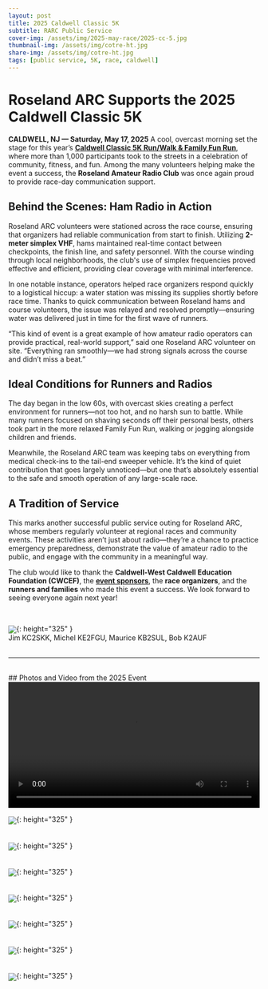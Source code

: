 ```yaml
---
layout: post
title: 2025 Caldwell Classic 5K
subtitle: RARC Public Service
cover-img: /assets/img/2025-may-race/2025-cc-5.jpg
thumbnail-img: /assets/img/cotre-ht.jpg
share-img: /assets/img/cotre-ht.jpg
tags: [public service, 5K, race, caldwell]
---
```


# Roseland ARC Supports the 2025 Caldwell Classic 5K

**CALDWELL, NJ — Saturday, May 17, 2025**
A cool, overcast morning set the stage for this year’s **[Caldwell Classic 5K Run/Walk & Family Fun Run](https://runsignup.com/Race/NJ/WestCaldwell/CWCEFRUNFOREDUCATION)**, where more than 1,000 participants took to the streets in a celebration of community, fitness, and fun. Among the many volunteers helping make the event a success, the **Roseland Amateur Radio Club** was once again proud to provide race-day communication support.

## Behind the Scenes: Ham Radio in Action

Roseland ARC volunteers were stationed across the race course, ensuring that organizers had reliable communication from start to finish. Utilizing **2-meter simplex VHF**, hams maintained real-time contact between checkpoints, the finish line, and safety personnel. With the course winding through local neighborhoods, the club's use of simplex frequencies proved effective and efficient, providing clear coverage with minimal interference.

In one notable instance, operators helped race organizers respond quickly to a logistical hiccup: a water station was missing its supplies shortly before race time. Thanks to quick communication between Roseland hams and course volunteers, the issue was relayed and resolved promptly—ensuring water was delivered just in time for the first wave of runners.

“This kind of event is a great example of how amateur radio operators can provide practical, real-world support,” said one Roseland ARC volunteer on site. “Everything ran smoothly—we had strong signals across the course and didn’t miss a beat.”

## Ideal Conditions for Runners and Radios

The day began in the low 60s, with overcast skies creating a perfect environment for runners—not too hot, and no harsh sun to battle. While many runners focused on shaving seconds off their personal bests, others took part in the more relaxed Family Fun Run, walking or jogging alongside children and friends.

Meanwhile, the Roseland ARC team was keeping tabs on everything from medical check-ins to the tail-end sweeper vehicle. It’s the kind of quiet contribution that goes largely unnoticed—but one that’s absolutely essential to the safe and smooth operation of any large-scale race.

## A Tradition of Service

This marks another successful public service outing for Roseland ARC, whose members regularly volunteer at regional races and community events. These activities aren’t just about radio—they’re a chance to practice emergency preparedness, demonstrate the value of amateur radio to the public, and engage with the community in a meaningful way.

The club would like to thank the **Caldwell-West Caldwell Education Foundation (CWCEF)**, the **[event sponsors](https://runsignup.com/Race/CWCEFRUNFOREDUCATION/Page-2)**, the **race organizers**, and the **runners and families** who made this event a success. We look forward to seeing everyone again next year!

<br/>

[<img align="center" src="/assets/img/2025-may-race/group-photo.jpeg">](../assets/img/2025-may-race/group-photo.jpeg){: height="325" }<br/>
Jim KC2SKK, Michel KE2FGU, Maurice KB2SUL, Bob K2AUF<br/><br/>

---

<br/>
## Photos and Video from the 2025 Event

<video controls width="720" height="405" style="max-width:100%; height:auto;">
  <source src="/assets/img/2025-may-race/video-1.mp4" type="video/mp4" />
  Your browser does not support the video tag.
</video>
<br/>

[<img align="center" src="/assets/img/2025-may-race/2025-cc-1.jpg">](../assets/img/2025-may-race/2025-cc-1.jpg){: height="325" }<br/>
<br/>
<br/>
[<img align="center" src="/assets/img/2025-may-race/2025-cc-2.jpg">](../assets/img/2025-may-race/2025-cc-2.jpg){: height="325" }<br/>
<br/>
<br/>
[<img align="center" src="/assets/img/2025-may-race/2025-cc-3.jpg">](../assets/img/2025-may-race/2025-cc-3.jpg){: height="325" }<br/>
<br/>
<br/>
[<img align="center" src="/assets/img/2025-may-race/2025-cc-4.jpg">](../assets/img/2025-may-race/2025-cc-4.jpg){: height="325" }<br/>
<br/>
<br/>
[<img align="center" src="/assets/img/2025-may-race/2025-cc-5.jpg">](../assets/img/2025-may-race/2025-cc-5.jpg){: height="325" }<br/>
<br/>
<br/>
[<img align="center" src="/assets/img/2025-may-race/2025-cc-6.jpg">](../assets/img/2025-may-race/2025-cc-6.jpg){: height="325" }<br/>
<br/>
<br/>
[<img align="center" src="/assets/img/2025-may-race/2025-cc-7.jpg">](../assets/img/2025-may-race/2025-cc-7.jpg){: height="325" }<br/>
<br/>

